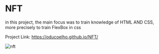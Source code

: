 # NFT

in this project, the main focus was to train knowledge of HTML AND CSS, more precisely to train FlexBox in css

Project Link: https://oducoelho.github.io/NFT/


![nft](https://user-images.githubusercontent.com/104034703/186768211-ad520952-8ef7-4641-bcc8-02db4dd3e2e6.PNG)
